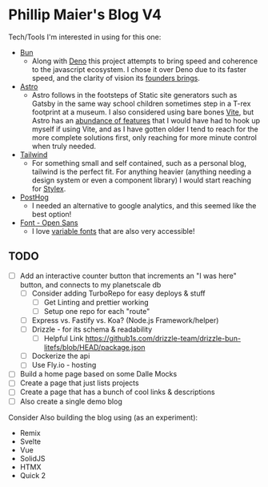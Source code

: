 # Phillip Maier's Blog V4

Tech/Tools I'm interested in using for this one:

- [Bun](https://bun.sh/)
  - Along with [Deno](https://deno.com/) this project attempts to bring speed and coherence to the javascript ecosystem. I chose it over Deno due to its faster speed, and the clarity of vision its [founders brings](https://github.com/Jarred-Sumner).
- [Astro](https://astro.build/)
  - Astro follows in the footsteps of Static site generators such as Gatsby in the same way school children sometimes step in a T-rex footprint at a museum. I also considered using bare bones [Vite](https://vitejs.dev/), but Astro has an [abundance of features](https://docs.astro.build/en/concepts/why-astro/) that I would have had to hook up myself if using Vite, and as I have gotten older I tend to reach for the more complete solutions first, only reaching for more minute control when truly needed.
- [Tailwind](https://tailwindcss.com/)
  - For something small and self contained, such as a personal blog, tailwind is the perfect fit. For anything heavier (anything needing a design system or even a component library) I would start reaching for [Stylex](https://github.com/facebook/stylex).
- [PostHog](https://posthog.com/)
  - I needed an alternative to google analytics, and this seemed like the best option!
- [Font - Open Sans](https://fonts.google.com/specimen/Open+Sans)
  - I love [variable fonts](https://developer.mozilla.org/en-US/docs/Web/CSS/CSS_fonts/Variable_fonts_guide) that are also very accessible!

## TODO

- [ ] Add an interactive counter button that increments an "I was here" button, and connects to my planetscale db
  - [ ] Consider adding TurboRepo for easy deploys & stuff
    - [ ] Get Linting and prettier working
    - [ ] Setup one repo for each "route"
  - [ ] Express vs. Fastify vs. Koa? (Node.js Framework/helper)
  - [ ] Drizzle - for its schema & readability
    - [ ] Helpful Link https://github1s.com/drizzle-team/drizzle-bun-litefs/blob/HEAD/package.json
  - [ ] Dockerize the api
  - [ ] Use Fly.io - hosting
- [ ] Build a home page based on some Dalle Mocks
- [ ] Create a page that just lists projects
- [ ] Create a page that has a bunch of cool links & descriptions
- [ ] Also create a single demo blog

Consider Also building the blog using (as an experiment):

- Remix
- Svelte
- Vue
- SolidJS
- HTMX
- Quick 2
